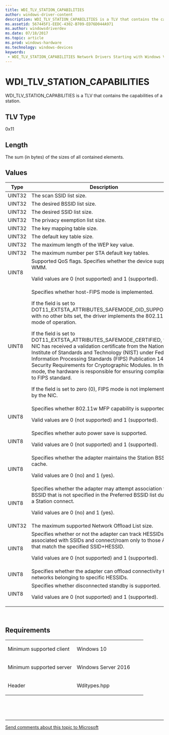 ```yaml
---
title: WDI_TLV_STATION_CAPABILITIES
author: windows-driver-content
description: WDI_TLV_STATION_CAPABILITIES is a TLV that contains the capabilities of a station.
ms.assetid: 567445F1-EEDC-4302-B709-ED76D044A971
ms.author: windowsdriverdev 
ms.date: 07/18/2017 
ms.topic: article 
ms.prod: windows-hardware 
ms.technology: windows-devices 
keywords:
 - WDI_TLV_STATION_CAPABILITIES Network Drivers Starting with Windows Vista
---
```


# WDI\_TLV\_STATION\_CAPABILITIES


WDI\_TLV\_STATION\_CAPABILITIES is a TLV that contains the capabilities of a station.

## TLV Type


0x11

## Length


The sum (in bytes) of the sizes of all contained elements.

## Values


<table>
<colgroup>
<col width="50%" />
<col width="50%" />
</colgroup>
<thead>
<tr class="header">
<th>Type</th>
<th>Description</th>
</tr>
</thead>
<tbody>
<tr class="odd">
<td>UINT32</td>
<td>The scan SSID list size.</td>
</tr>
<tr class="even">
<td>UINT32</td>
<td>The desired BSSID list size.</td>
</tr>
<tr class="odd">
<td>UINT32</td>
<td>The desired SSID list size.</td>
</tr>
<tr class="even">
<td>UINT32</td>
<td>The privacy exemption list size.</td>
</tr>
<tr class="odd">
<td>UINT32</td>
<td>The key mapping table size.</td>
</tr>
<tr class="even">
<td>UINT32</td>
<td>The default key table size.</td>
</tr>
<tr class="odd">
<td>UINT32</td>
<td>The maximum length of the WEP key value.</td>
</tr>
<tr class="even">
<td>UINT32</td>
<td>The maximum number per STA default key tables.</td>
</tr>
<tr class="odd">
<td>UINT8</td>
<td>Supported QoS flags. Specifies whether the device supports WMM.
<p>Valid values are 0 (not supported) and 1 (supported).</p></td>
</tr>
<tr class="even">
<td>UINT8</td>
<td>Specifies whether host-FIPS mode is implemented.
<p>If the field is set to DOT11_EXTSTA_ATTRIBUTES_SAFEMODE_OID_SUPPORTED with no other bits set, the driver implements the 802.11 safe mode of operation.</p>
<p>If the field is set to DOT11_EXTSTA_ATTRIBUTES_SAFEMODE_CERTIFIED, the NIC has received a validation certificate from the National Institute of Standards and Technology (NIST) under Federal Information Processing Standards (FIPS) Publication 140-2, Security Requirements for Cryptographic Modules. In this mode, the hardware is responsible for ensuring compliance to FIPS standard.</p>
<p>If the field is set to zero (0), FIPS mode is not implemented by the NIC.</p></td>
</tr>
<tr class="odd">
<td>UINT8</td>
<td>Specifies whether 802.11w MFP capability is supported.
<p>Valid values are 0 (not supported) and 1 (supported).</p></td>
</tr>
<tr class="even">
<td>UINT8</td>
<td>Specifies whether auto power save is supported.
<p>Valid values are 0 (not supported) and 1 (supported).</p></td>
</tr>
<tr class="odd">
<td>UINT8</td>
<td>Specifies whether the adapter maintains the Station BSS List cache.
<p>Valid values are 0 (no) and 1 (yes).</p></td>
</tr>
<tr class="even">
<td>UINT8</td>
<td>Specifies whether the adapter may attempt association to a BSSID that is not specified in the Preferred BSSID list during a Station connect.
<p>Valid values are 0 (no) and 1 (yes).</p></td>
</tr>
<tr class="odd">
<td>UINT32</td>
<td>The maximum supported Network Offload List size.</td>
</tr>
<tr class="even">
<td>UINT8</td>
<td>Specifies whether or not the adapter can track HESSIDs associated with SSIDs and connect/roam only to those APs that match the specified SSID+HESSID.
<p>Valid values are 0 (not supported) and 1 (supported).</p></td>
</tr>
<tr class="odd">
<td>UINT8</td>
<td>Specifies whether the adapter can offload connectivity to networks belonging to specific HESSIDs.</td>
</tr>
<tr class="even">
<td>UINT8</td>
<td>Specifies whether disconnected standby is supported.
<p>Valid values are 0 (not supported) and 1 (supported).</p></td>
</tr>
</tbody>
</table>

 

Requirements
------------

<table>
<colgroup>
<col width="50%" />
<col width="50%" />
</colgroup>
<tbody>
<tr class="odd">
<td><p>Minimum supported client</p></td>
<td><p>Windows 10</p></td>
</tr>
<tr class="even">
<td><p>Minimum supported server</p></td>
<td><p>Windows Server 2016</p></td>
</tr>
<tr class="odd">
<td><p>Header</p></td>
<td>Wditypes.hpp</td>
</tr>
</tbody>
</table>

 

 


--------------------
[Send comments about this topic to Microsoft](mailto:wsddocfb@microsoft.com?subject=Documentation%20feedback%20%5Bnetvista\netvista%5D:%20WDI_TLV_STATION_CAPABILITIES%20%20RELEASE:%20%287/10/2017%29&body=%0A%0APRIVACY%20STATEMENT%0A%0AWe%20use%20your%20feedback%20to%20improve%20the%20documentation.%20We%20don't%20use%20your%20email%20address%20for%20any%20other%20purpose,%20and%20we'll%20remove%20your%20email%20address%20from%20our%20system%20after%20the%20issue%20that%20you're%20reporting%20is%20fixed.%20While%20we're%20working%20to%20fix%20this%20issue,%20we%20might%20send%20you%20an%20email%20message%20to%20ask%20for%20more%20info.%20Later,%20we%20might%20also%20send%20you%20an%20email%20message%20to%20let%20you%20know%20that%20we've%20addressed%20your%20feedback.%0A%0AFor%20more%20info%20about%20Microsoft's%20privacy%20policy,%20see%20http://privacy.microsoft.com/default.aspx. "Send comments about this topic to Microsoft")


